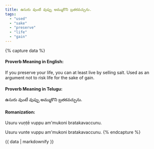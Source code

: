 ```yaml
---
title: ఉసురు వుంటే వుప్పు అమ్ముకొని బ్రతకవచ్చును.
tags:
  - "used"
  - "sake"
  - "preserve"
  - "life"
  - "gain"
---
```


{% capture data %}
#### Proverb Meaning in English:
If you preserve your life, you can at least live by selling salt.
Used as an argument not to risk life for the sake of gain.

#### Proverb Meaning in Telugu:
ఉసురు వుంటే వుప్పు అమ్ముకొని బ్రతకవచ్చును.

#### Romanization:
Usuru vuṇṭē vuppu am'mukoni bratakavaccunu.

Usuru vunte vuppu am'mukoni bratakavaccunu.
{% endcapture %}

{{ data | markdownify }}

